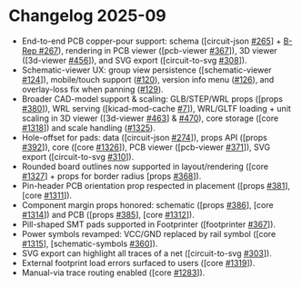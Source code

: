 # Changelog 2025-09

- End-to-end PCB copper-pour support: schema ([circuit-json [#265](https://github.com/tscircuit/circuit-json/pull/265)] + [B-Rep #267](https://github.com/tscircuit/circuit-json/pull/267)), rendering in PCB viewer ([pcb-viewer [#367](https://github.com/tscircuit/pcb-viewer/pull/367)]), 3D viewer ([3d-viewer [#456](https://github.com/tscircuit/3d-viewer/pull/456)]), and SVG export ([circuit-to-svg [#308](https://github.com/tscircuit/circuit-to-svg/pull/308)]).
- Schematic-viewer UX: group view persistence ([schematic-viewer [#124](https://github.com/tscircuit/schematic-viewer/pull/124)]), mobile/touch support ([#120](https://github.com/tscircuit/schematic-viewer/pull/120)), version info menu ([#126](https://github.com/tscircuit/schematic-viewer/pull/126)), and overlay-loss fix when panning ([#129](https://github.com/tscircuit/schematic-viewer/pull/129)).
- Broader CAD-model support & scaling: GLB/STEP/WRL props ([props [#380](https://github.com/tscircuit/props/pull/380)]), WRL serving ([kicad-mod-cache [#7](https://github.com/tscircuit/kicad-mod-cache/pull/7)]), WRL/GLTF loading + unit scaling in 3D viewer ([3d-viewer [#463](https://github.com/tscircuit/3d-viewer/pull/463)] & [#470](https://github.com/tscircuit/3d-viewer/pull/470)), core storage ([core [#1318](https://github.com/tscircuit/core/pull/1318)]) and scale handling ([#1325](https://github.com/tscircuit/core/pull/1325)).
- Hole-offset for pads: data ([circuit-json [#274](https://github.com/tscircuit/circuit-json/pull/274)]), props API ([props [#392](https://github.com/tscircuit/props/pull/392)]), core ([core [#1326](https://github.com/tscircuit/core/pull/1326)]), PCB viewer ([pcb-viewer [#371](https://github.com/tscircuit/pcb-viewer/pull/371)]), SVG export ([circuit-to-svg [#310](https://github.com/tscircuit/circuit-to-svg/pull/310)]).
- Rounded board outlines now supported in layout/rendering ([core [#1327](https://github.com/tscircuit/core/pull/1327)] + props for border radius [props [#368](https://github.com/tscircuit/props/pull/368)]).
- Pin-header PCB orientation prop respected in placement ([props [#381](https://github.com/tscircuit/props/pull/381)], [core [#1311](https://github.com/tscircuit/core/pull/1311)]).
- Component margin props honored: schematic ([props [#386](https://github.com/tscircuit/props/pull/386)], [core [#1314](https://github.com/tscircuit/core/pull/1314)]) and PCB ([props [#385](https://github.com/tscircuit/props/pull/385)], [core [#1312](https://github.com/tscircuit/core/pull/1312)]).
- Pill-shaped SMT pads supported in Footprinter ([footprinter [#367](https://github.com/tscircuit/footprinter/pull/367)]).
- Power symbols revamped: VCC/GND replaced by rail symbol ([core [#1315](https://github.com/tscircuit/core/pull/1315)], [schematic-symbols [#360](https://github.com/tscircuit/schematic-symbols/pull/360)]).
- SVG export can highlight all traces of a net ([circuit-to-svg [#303](https://github.com/tscircuit/circuit-to-svg/pull/303)]).
- External footprint load errors surfaced to users ([core [#1319](https://github.com/tscircuit/core/pull/1319)]).
- Manual-via trace routing enabled ([core [#1283](https://github.com/tscircuit/core/pull/1283)]).
